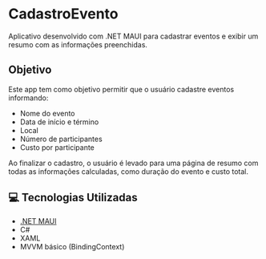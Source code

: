 # CadastroEvento

Aplicativo desenvolvido com .NET MAUI para cadastrar eventos e exibir um resumo com as informações preenchidas.

## Objetivo

Este app tem como objetivo permitir que o usuário cadastre eventos informando:
- Nome do evento
- Data de início e término
- Local
- Número de participantes
- Custo por participante

Ao finalizar o cadastro, o usuário é levado para uma página de resumo com todas as informações calculadas, como duração do evento e custo total.

## 💻 Tecnologias Utilizadas

- [.NET MAUI](https://learn.microsoft.com/dotnet/maui/)
- C#
- XAML
- MVVM básico (BindingContext)


